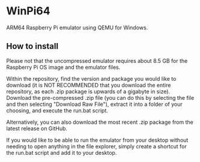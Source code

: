 # WinPi64
 ARM64 Raspberry Pi emulator using QEMU for Windows.

## How to install
Please not that the uncompressed emulator requires about 8.5 GB for the Raspberry Pi OS image and the emulator files.

Within the repository, find the version and package you would like to download (it is NOT RECOMMENDED that you download the entire repository, as each .zip package is upwards of a gigabyte in size).
Download the pre-compressed .zip file (you can do this by selecting the file and then selecting "Download Raw File"), extract it into a folder of your choosing, and execute the run.bat script. 

Alternatively, you can also download the most recent .zip package from the latest release on GitHub.

If you would like to be able to run the emulator from your desktop without needing to open anything in the file explorer, simply create a shortcut for the run.bat script and add it to your desktop.
